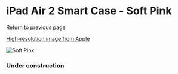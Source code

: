 # iPad Air 2 Smart Case - Soft Pink

[Return to previous page](/ipad_air)

[High-resolution image from Apple](https://store.storeimages.cdn-apple.com/8756/as-images.apple.com/is/MGTU2?wid=4500&hei=4500&fmt=png)

<div style="width: 384px"><img src="/everysource/MGTU2.png" alt="Soft Pink"></div>

### Under construction

